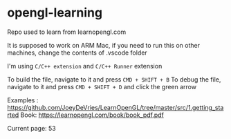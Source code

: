 # opengl-learning

Repo used to learn from learnopengl.com

It is supposed to work on ARM Mac, if you need to run this on other machines,
change the contents of .vscode folder

I'm using `C/C++ extension` and `C/C++ Runner` extension

To build the file, navigate to it and press `CMD + SHIFT + B`
To debug the file, navigate to it and press `CMD + SHIFT + D` and click the green arrow

Examples : https://github.com/JoeyDeVries/LearnOpenGL/tree/master/src/1.getting_started
Book: https://learnopengl.com/book/book_pdf.pdf

Current page: 53
